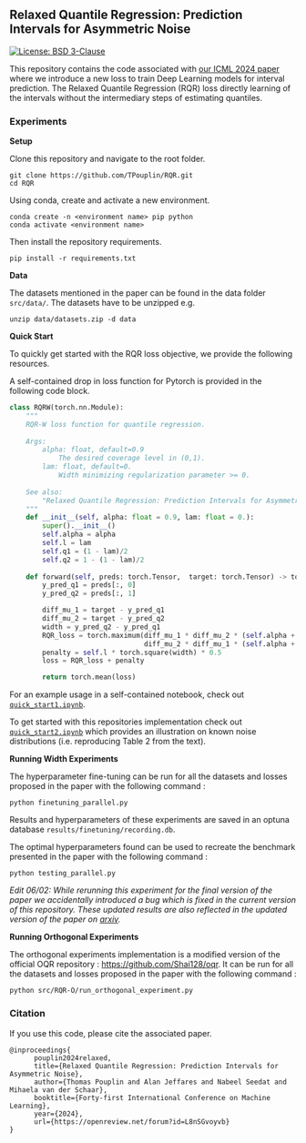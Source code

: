 ## Relaxed Quantile Regression: Prediction Intervals for Asymmetric Noise

[![License: BSD 3-Clause](https://img.shields.io/badge/License-BSD-blue.svg)](https://github.com/TPouplin/RQR/blob/main/LICENSE)


This repository contains the code associated with [our ICML 2024 paper](https://openreview.net/forum?id=L8nSGvoyvb) where we introduce a new loss to train Deep Learning models for interval prediction. The Relaxed Quantile Regression (RQR) loss directly learning of the intervals without the intermediary steps of estimating quantiles.

### Experiments
**Setup**

Clone this repository and navigate to the root folder.
```
git clone https://github.com/TPouplin/RQR.git
cd RQR
```
Using conda, create and activate a new environment. 
```
conda create -n <environment name> pip python
conda activate <environment name>
```
Then install the repository requirements.
```
pip install -r requirements.txt
```

**Data**

The datasets mentioned in the paper can be found in the data folder `src/data/`.
The datasets have to be unzipped e.g.
```
unzip data/datasets.zip -d data
```

**Quick Start**

To quickly get started with the RQR loss objective, we provide the following resources.

A self-contained drop in loss function for Pytorch is provided in the following code block.

```python
class RQRW(torch.nn.Module):
    """
    RQR-W loss function for quantile regression.
    
    Args:
        alpha: float, default=0.9
            The desired coverage level in (0,1).
        lam: float, default=0.
            Width minimizing regularization parameter >= 0.
    
    See also:
        "Relaxed Quantile Regression: Prediction Intervals for Asymmetric Noise"
    """
    def __init__(self, alpha: float = 0.9, lam: float = 0.):
        super().__init__()
        self.alpha = alpha
        self.l = lam
        self.q1 = (1 - lam)/2
        self.q2 = 1 - (1 - lam)/2
 
    def forward(self, preds: torch.Tensor,  target: torch.Tensor) -> torch.Tensor:
        y_pred_q1 = preds[:, 0]
        y_pred_q2 = preds[:, 1]

        diff_mu_1 = target - y_pred_q1 
        diff_mu_2 = target - y_pred_q2
        width = y_pred_q2 - y_pred_q1 
        RQR_loss = torch.maximum(diff_mu_1 * diff_mu_2 * (self.alpha + 2 * self.l),
                                 diff_mu_2 * diff_mu_1 * (self.alpha + 2 * self.l - 1))
        penalty = self.l * torch.square(width) * 0.5
        loss = RQR_loss + penalty

        return torch.mean(loss)
```

For an example usage in a self-contained notebook, check out  [`quick_start1.ipynb`](https://github.com/TPouplin/RQR/blob/main/quick_start1.ipynb).

To get started with this repositories implementation check out [`quick_start2.ipynb`](https://github.com/TPouplin/RQR/blob/main/quick_start2.ipynb) which provides an illustration on known noise distributions (i.e. reproducing Table 2 from the text).


**Running Width Experiments**

The hyperparameter fine-tuning can be run for all the datasets and losses proposed in the paper with the following command : 

```python finetuning_parallel.py```

Results and hyperparameters of these experiments are saved in an optuna database `results/finetuning/recording.db`.

The optimal hyperparameters found can be used to recreate the benchmark presented in the paper with the following command : 

```python testing_parallel.py```

*Edit 06/02: While rerunning this experiment for the final version of the paper we accidentally introduced a bug which is fixed in the current version of this repository. These updated results are also reflected in the updated version of the paper on [arxiv](https://arxiv.org/abs/2406.03258).*

**Running Orthogonal Experiments**

The orthogonal experiments implementation is a modified version of the official OQR repository : https://github.com/Shai128/oqr. 
It can be run for all the datasets and losses proposed in the paper with the following command : 

```python src/RQR-O/run_orthogonal_experiment.py```



### Citation
If you use this code, please cite the associated paper.
```
@inproceedings{
      pouplin2024relaxed,
      title={Relaxed Quantile Regression: Prediction Intervals for Asymmetric Noise},
      author={Thomas Pouplin and Alan Jeffares and Nabeel Seedat and Mihaela van der Schaar},
      booktitle={Forty-first International Conference on Machine Learning},
      year={2024},
      url={https://openreview.net/forum?id=L8nSGvoyvb}
}
```
